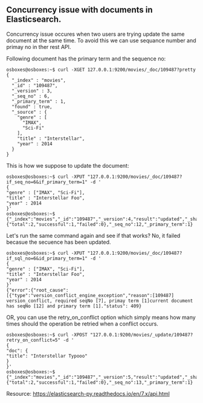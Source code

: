 
## Concurrency issue with documents in Elasticsearch.


Concurrency issue occures when two users are trying update the same document at the same time. To avoid this we can use sequance number and primay no in ther rest API.


Following document has the primary term and the sequence no:
```
osboxes@osboxes:~$ curl -XGET 127.0.0.1:9200/movies/_doc/109487?pretty
{
  "_index" : "movies",
  "_id" : "109487",
  "_version" : 3,
  "_seq_no" : 6,
  "_primary_term" : 1,
  "found" : true,
  "_source" : {
    "genre" : [
      "IMAX",
      "Sci-Fi"
    ],
    "title" : "Interstellar",
    "year" : 2014
  }
}
```

This is how we suppose to update the document:
```
osboxes@osboxes:~$ curl -XPUT "127.0.0.1:9200/movies/_doc/109487?if_seq_no=6&if_primary_term=1" -d '
{
"genre" : ["IMAX", "Sci-Fi"],
"title" : "Interstellar Foo",
"year" : 2014
}'
osboxes@osboxes:~$
{"_index":"movies","_id":"109487","_version":4,"result":"updated","_shards":{"total":2,"successful":1,"failed":0},"_seq_no":12,"_primary_term":1}
```


Let's run the same command again and see if that works? No, it failed becasue the secuence has been updated.

```
osboxes@osboxes:~$ curl -XPUT "127.0.0.1:9200/movies/_doc/109487?if_sql_no=6&id_primary_term=1" -d '
{
"genre" : ["IMAX", "Sci-Fi"],
"title" : "Interstellar Foo",
"year" : 2014
}'
{"error":{"root_cause":[{"type":"version_conflict_engine_exception","reason":[109487] version_conflict, required seqNo [7], primay term [1]current document has seqNo [12] and primary term [1]."status": 409}
```

OR, you can use the retry_on_conflict option which simply means how many times should the operation be retried when a conflict occurs.

```
osboxes@osboxes:~$ curl -XPOST "127.0.0.1:9200/movies/_update/109487?retry_on_conflict=5" -d '
{
"doc": {
"title": "Interstellar Typooo"
}
}'
osboxes@osboxes:~$
{"_index":"movies","_id":"109487","_version":5,"result":"updated","_shards":{"total":2,"successful":1,"failed":0},"_seq_no":13,"_primary_term":1}
```

Resource: https://elasticsearch-py.readthedocs.io/en/7.x/api.html
